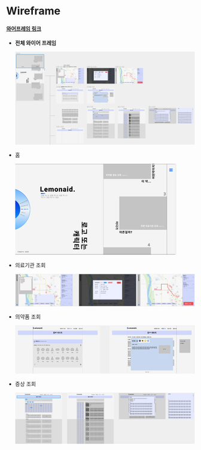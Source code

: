 # Wireframe

#### [와어프레임 링크](https://www.figma.com/file/eAcp7gAVOApuuhtn0OpaBR/D108?node-id=0%3A1)

- **전체 와이어 프레임**

  ![와이어](wireframe.assets/와이어.PNG)

- 홈

  ![홈](wireframe.assets/홈.PNG) 

- 의료기관 조회

  ![의료기관](wireframe.assets/의료기관.PNG) 

- 의약품 조회

  ![의약품](wireframe.assets/의약품.PNG) 

- 증상 조회

  ![증상](wireframe.assets/증상.PNG) 

